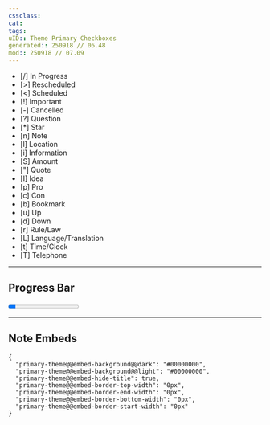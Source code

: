 ```yaml
---
cssclass:
cat:
tags:
uID:: Theme Primary Checkboxes
generated:: 250918 // 06.48
mod:: 250918 // 07.09
---
```

- [/] In Progress
- [>] Rescheduled
- [<] Scheduled
- [!] Important
- [-] Cancelled
- [?] Question
- [*] Star
- [n] Note
- [l] Location
- [i] Information
- [S] Amount
- ["] Quote
- [I] Idea
- [p] Pro
- [c] Con
- [b] Bookmark
- [u] Up
- [d] Down
- [r] Rule/Law
- [L] Language/Translation
- [t] Time/Clock
- [T] Telephone

---

## Progress Bar

<progress  max="100" value="10"></progress>


---

## Note Embeds


```
{
  "primary-theme@@embed-background@@dark": "#00000000",
  "primary-theme@@embed-background@@light": "#00000000",
  "primary-theme@@embed-hide-title": true,
  "primary-theme@@embed-border-top-width": "0px",
  "primary-theme@@embed-border-end-width": "0px",
  "primary-theme@@embed-border-bottom-width": "0px",
  "primary-theme@@embed-border-start-width": "0px"
}
```

